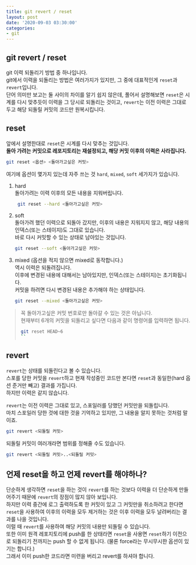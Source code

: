 ```yaml
---
title: git revert / reset
layout: post
date: '2020-09-03 03:30:00'
categories:
- git
---
```


## git revert / reset

git 이력 되돌리기 방법 중 하나입니다.  
git에서 이력을 되돌리는 방법은 여러가지가 있지만, 그 중에 대표적인게 `reset`과 `revert`입니다.  
단어 의미만 보고는 둘 사이의 차이를 알기 쉽지 않은데, 풀어서 설명해보면  `reset`은 시계를 다시 맞추듯이 이력을 그 당시로 되돌리는 것이고, 
`revert`는 이전 이력은 그대로 두고 해당 되돌릴 커밋의 코드만 원복시킵니다.  

## reset

앞에서 설명한대로 `reset`은 시계를 다시 맞추는 것입니다.  
**돌아 가려는 커밋으로 레포지토리는 재설정되고, 해당 커밋 이후의 이력은 사라집니다.**  

```bash
git reset <옵션> <돌아가고싶은 커밋>
```

여기에 옵션이 몇가지 있는데 자주 쓰는 것 `hard`, `mixed`, `soft` 세가지가 있습니다.  

1. hard  
   돌아가려는 이력 이후의 모든 내용을 지워버립니다.  
   ```bash
    git reset --hard <돌아가고싶은 커밋>
   ```
2. soft  
   돌아가려 했던 이력으로 되돌아 갔지만, 이후의 내용은 지워지지 않고, 해당 내용의 인덱스(또는 스테이지)도 그대로 있습니다.  
   바로 다시 커밋할 수 있는 상태로 남아있는 것입니다.  
   ```bash
   git reset --soft <돌아가고싶은 커밋>
   ```
3. mixed (옵션을 적지 않으면 mixed로 동작합니다.)  
   역시 이력은 되돌려집니다.  
   이후에 변경된 내용에 대해서는 남아있지만, 인덱스(또는 스테이지)는 초기화됩니다.  
   커밋을 하려면 다시 변경된 내용은 추가해야 하는 상태입니다.  
   ```bash
   git reset --mixed <돌아가고싶은 커밋>
   ```
   
>꼭 돌아가고싶은 커밋 번호로만 돌아갈 수 있는 것은 아닙니다.  
>현재부터 6개의 커밋을 되돌리고 싶다면 다음과 같이 명령어를 입력하면 됩니다.  
>```bash
>git reset HEAD~6
>``

## revert

`revert`는 상태를 되돌린다고 볼 수 있습니다.  
스포를 당한 커밋을 `revert`하고 현재 작성중인 코드만 본다면 `reset`과 동일한(hard 옵션 준거만 빼고) 결과를 가집니다.  
하지만 이력은 같지 않습니다.  

`revert`는 이전 이력은 그대로 있고, 스포일러를 당했던 커밋만을 되돌립니다.  
마치 스포일러 당한 것에 대한 것을 기억하고 있지만, 그 내용을 알지 못하는 것처럼 말이죠.

```bash
git revert <되돌릴 커밋>
```

되돌릴 커밋이 여러개라면 범위를 정해줄 수도 있습니다.

```bash
git revert <되돌릴 커밋>..<되돌릴 커밋>
```

## 언제 reset을 하고 언제 revert를 해야하나?

단순하게 생각하면 `reset`을 하는 것이 `revert`를 하는 것보다 이력을 더 단순하게 만들어주기 때문에 `revert`의 장점이 많지 않아 보입니다.  
하지만 이력 중간에 로그 출력하도록 한 커밋이 있고 그 커밋만을 취소하려고 한다면 `reset`을 사용하여 이후의 이력을 모두 제거하는 것은 
이후 이력을 모두 날려버리는 결과를 나을 것입니다.  
이럴 때 `revert`를 사용하여 해당 커밋의 내용만 되돌릴 수 있습니다.  
또한 이미 원격 레포지토리에 push를 한 상태라면 `reset`을 사용면 `reset`하기 이전으로 되돌리기 전까지는 push 할 수 없게 됩니다. 
(물론 force라는 무시무시한 옵션이 있기는 합니다.)  
그래서 이미 push한 코드라면 미련을 버리고 revert를 하셔야 합니다.